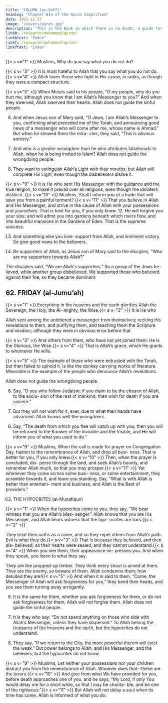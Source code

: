 ```yaml
---
title: "COLUMN (as-Saff)"
heading: "Chapter 61a of the Quran Simplified"
date: 2021-11-27
image: "/covers/quran.jpg"
description: "This is the Book in which there is no doubt, a guide for the righteous."
linkb: /research/mohammad/quran/
linkbtext: "Index"
linkf: /research/mohammad/quran/
linkftext: "Index"
---
```




<!-- Everything in the heavens and the earth
praises Allah. He is the Almighty, the Wise. -->

{{< s v="1" >}}  Muslims,  Why do you say what you do not do?

{{< s v="3" >}}  It is most hateful to Allah that you say what you do not do.{{< s v="4" >}}  Allah loves those who fight in His cause, in ranks, as though they were a compact structure.

{{< s v="5" >}}  When Moses said to his people, “O my people, why do you hurt me, although you know
that I am Allah’s Messenger to you?” And when they swerved, Allah swerved their
hearts. Allah does not guide the sinful people.

6. And when Jesus son of Mary said, “O Jews, I am Allah’s Messenger to you,
confirming what preceded me of the Torah, and announcing good news of a messenger
who will come after me, whose name is Ahmad.” But when he showed them the mira-
cles, they said, “This is obvious sorcery.”

7. And who is a greater wrongdoer than he who attributes falsehoods to Allah, when he
is being invited to Islam? Allah does not guide the wrongdoing people.

8. They want to extinguish Allah’s Light with their mouths; but Allah will complete His
Light, even though the disbelievers dislike it.

{{< s v="9" >}}  It is He who sent His Messenger with the guidance and the true religion, to make it
prevail over all religions, even though the idolaters dislike it.
{{< s v="10" >}}  Muslims,  Shall I inform you of a trade that will save you from a painful torment?
{{< s v="11" >}}  That you believe in Allah and His Messenger, and strive in the cause of Allah with your
possessions and yourselves. That is best for you, if you only knew.
12. He will forgive you your sins; and will admit you into gardens beneath which rivers
flow, and into beautiful mansions in the Gardens of Eden. That is the supreme success.

13. And something else you love: support from Allah, and imminent victory. So give good news to the believers.

14. Be supporters of Allah, as Jesus son of Mary said to the disciples,
“Who are my supporters towards Allah?”

The disciples said, “We are Allah's supporters.” So a group of the Jews be-
lieved, while another group disbelieved. We
supported those who believed against their
foe, so they became dominant.




## 62. FRIDAY (al-Jumu’ah)

{{< s v="1" >}}  Everything in the heavens and the earth glorifies Allah the Sovereign, the Holy, the Al-
mighty, the Wise.{{< s v="2" >}}  It is He who 

Allah sent among the unlettered a messenger from themselves; reciting His revelations to them, and purifying them, and
teaching them the Scripture and wisdom; although they were in obvious error before that.

{{< s v="3" >}}  And others from them, who have not yet joined them. He is the Glorious, the Wise.{{< s v="4" >}}  That is Allah’s grace, which He grants to whomever He wills. 

{{< s v="5" >}}  The example of those who were entrusted with the Torah, but then failed to uphold it,
is like the donkey carrying works of literature. Miserable is the example of the people who denounce Allah’s revelations. 

Allah does not guide the wrongdoing people.

6. Say, “O you who follow Judaism; if you claim to be the chosen of Allah, to the exclu-
sion of the rest of mankind, then wish for death if you are sincere.”
7. But they will not wish for it, ever, due to what their hands have advanced. Allah knows
well the wrongdoers.

8. Say, “The death from which you flee will catch up with you; then you will be returned
to the Knower of the Invisible and the Visible, and He will inform you of what you used to
do.”

{{< s v="9" >}}  Muslims,  When the call is made
for prayer on Congregation Day, hasten to
the remembrance of Allah, and drop all busi-
ness. That is better for you, if you only knew.{{< s v="10" >}}  Then, when the prayer is concluded, dis-
perse through the land, and seek Allah’s
bounty, and remember Allah much, so that
you may prosper.{{< s v="11" >}}  Yet whenever they come across some busi-
ness, or some entertainment, they scramble
towards it, and leave you standing. Say,
“What is with Allah is better than entertain-
ment and business; and Allah is the Best of
providers.”


63. THE HYPOCRITES (al-Munafiqun)

{{< s v="1" >}}  When the hypocrites come to you, they say, “We bear witness that you are Allah’s Mes-
senger.” Allah knows that you are His Messenger, and Allah bears witness that the hyp-
ocrites are liars.{{< s v="2" >}}  

They treat their oaths as a cover, and so they repel others from Allah’s path. Evil is what
they do.{{< s v="3" >}}  That is because they believed, and then dis-
believed; so their hearts were sealed, and they cannot understand.{{< s v="4" >}}  When you see them, their appearance im-
presses you. And when they speak, you listen to what they say. 

They are like propped-up timber. They think every shout is aimed at
them. They are the enemy, so beware of them.
Allah condemns them; how deluded they are!{{< s v="5" >}}  And when it is said to them, “Come, the
Messenger of Allah will ask forgiveness for
you,” they bend their heads, and you see them
turning away arrogantly.

6. It is the same for them, whether you ask forgiveness for them, or do not ask forgiveness
for them; Allah will not forgive them. Allah does not guide the sinful people.

7. It is they who say: “Do not spend anything on those who side with Allah’s Messenger,
unless they have dispersed.” To Allah belong the treasures of the heavens and the earth, but
the hypocrites do not understand. 

8. They say, “If we return to the City, the more powerful therein will evict the weak.” But
power belongs to Allah, and His Messenger,
and the believers; but the hypocrites do not know.

{{< s v="9" >}}  Muslims,  Let neither your possessions nor your children distract you from the
remembrance of Allah. Whoever does that--these are the losers.{{< s v="10" >}}  And give from what We have provided for
you, before death approaches one of you, and
he says, “My Lord, if only You would delay
me for a short while, so that I may be charita-
ble, and be one of the righteous.”{{< s v="11" >}}  But Allah will not delay a soul when its time
has come. Allah is Informed of what you do.


